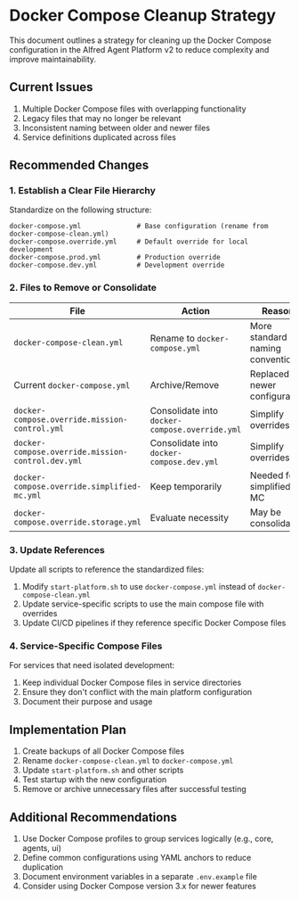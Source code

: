 # Docker Compose Cleanup Strategy

This document outlines a strategy for cleaning up the Docker Compose configuration in the Alfred Agent Platform v2 to reduce complexity and improve maintainability.

## Current Issues

1. Multiple Docker Compose files with overlapping functionality
2. Legacy files that may no longer be relevant
3. Inconsistent naming between older and newer files
4. Service definitions duplicated across files

## Recommended Changes

### 1. Establish a Clear File Hierarchy

Standardize on the following structure:

```
docker-compose.yml              # Base configuration (rename from docker-compose-clean.yml)
docker-compose.override.yml     # Default override for local development
docker-compose.prod.yml         # Production override
docker-compose.dev.yml          # Development override
```

### 2. Files to Remove or Consolidate

| File | Action | Reason |
|------|--------|--------|
| `docker-compose-clean.yml` | Rename to `docker-compose.yml` | More standard naming convention |
| Current `docker-compose.yml` | Archive/Remove | Replaced by newer configuration |
| `docker-compose.override.mission-control.yml` | Consolidate into `docker-compose.override.yml` | Simplify overrides |
| `docker-compose.override.mission-control.dev.yml` | Consolidate into `docker-compose.dev.yml` | Simplify overrides |
| `docker-compose.override.simplified-mc.yml` | Keep temporarily | Needed for simplified MC |
| `docker-compose.override.storage.yml` | Evaluate necessity | May be consolidated |

### 3. Update References

Update all scripts to reference the standardized files:

1. Modify `start-platform.sh` to use `docker-compose.yml` instead of `docker-compose-clean.yml`
2. Update service-specific scripts to use the main compose file with overrides
3. Update CI/CD pipelines if they reference specific Docker Compose files

### 4. Service-Specific Compose Files

For services that need isolated development:

1. Keep individual Docker Compose files in service directories
2. Ensure they don't conflict with the main platform configuration
3. Document their purpose and usage

## Implementation Plan

1. Create backups of all Docker Compose files
2. Rename `docker-compose-clean.yml` to `docker-compose.yml`
3. Update `start-platform.sh` and other scripts
4. Test startup with the new configuration
5. Remove or archive unnecessary files after successful testing

## Additional Recommendations

1. Use Docker Compose profiles to group services logically (e.g., core, agents, ui)
2. Define common configurations using YAML anchors to reduce duplication
3. Document environment variables in a separate `.env.example` file
4. Consider using Docker Compose version 3.x for newer features
